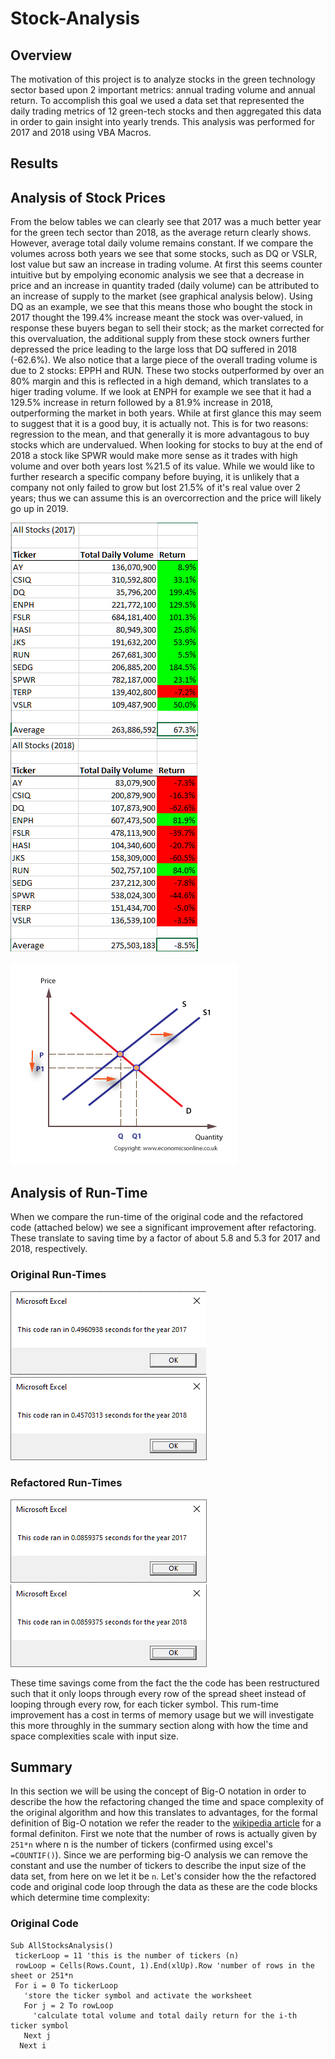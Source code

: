 # Stock-Analysis


## Overview
The motivation of this project is to analyze stocks in the green technology sector based upon 2 important metrics: annual trading volume and annual return. To accomplish this goal we used a data set that represented the daily trading metrics of 12 green-tech stocks and then aggregated this data in order to gain insight into yearly trends. This analysis was performed for 2017 and 2018 using VBA Macros.

## Results
## Analysis of Stock Prices
From the below tables we can clearly see that 2017 was a much better year for the green tech sector than 2018, as the average return clearly shows. However, average total daily volume remains constant. If we compare the volumes across both years we see that some stocks, such as DQ or VSLR, lost value but saw an increase in trading volume. At first this seems counter intuitive but by empolying economic analysis we see that a decrease in price and an increase in quantity traded (daily volume) can be attributed to an increase of supply to the market (see graphical analysis below). Using DQ as an example, we see that this means those who bought the stock in 2017 thought the 199.4% increase meant the stock was over-valued, in response these buyers began to sell their stock; as the market corrected for this overvaluation, the additional supply from these stock owners further depressed the price leading to the large loss that DQ suffered in 2018 (-62.6%). We also notice that a large piece of the overall trading volume is due to 2 stocks: EPPH and RUN. These two stocks outperformed by over an 80% margin and this is reflected in a high demand, which translates to a higer trading volume. If we look at ENPH for example we see that it had a 129.5% increase in return followed by a 81.9% increase in 2018, outperforming the market in both years. While at first glance this may seem to suggest that it is a good buy, it is actually not. This is for two reasons: regression to the mean, and that generally it is more advantagous to buy stocks which are undervalued. When looking for stocks to buy at the end of 2018 a stock like SPWR would make more sense as it trades with high volume and over both years lost %21.5 of its value. While we would like to further research a specific company before buying, it is unlikely that a company not only failed to grow but lost 21.5% of it's real value over 2 years; thus we can assume this is an overcorrection and the price will likely go up in 2019.

![2017_Analysis](./Resources/Analysis_2017.png) ![2018_Analysis](./Resources/Analysis_2018.png)

![Supply-Shifts-Right](./Resources/Supply-to-R.png)

## Analysis of Run-Time
When we compare the run-time of the original code and the refactored code (attached below) we see a significant improvement after refactoring. These translate to saving time by a factor of about 5.8 and 5.3 for 2017 and 2018, respectively. 

### Original Run-Times
![2017-original-rt](./Resources/Original_2017.png) ![2018-original-rt](./Resources/Original_2018.png)
### Refactored Run-Times
![2017-Refactored-rt](./Resources/VBA_Challenge_2017.png) ![2018-Refactored-rt](./Resources/VBA_Challenge_2018.png)

These time savings come from the fact the the code has been restructured such that it only loops through every row of the spread sheet instead of looping through every row, for each ticker symbol. This rum-time improvement has a cost in terms of memory usage but we will investigate this more throughly in the summary section along with how the time and space complexities scale with input size.

## Summary
In this section we will be using the concept of Big-O notation in order to describe the how the refactoring changed the time and space complexity of the original algorithm and how this translates to advantages, for the formal definition of Big-O notation we refer the reader to the [wikipedia article](https://en.wikipedia.org/wiki/Big_O_notation#Formal_definition) for a formal definiton. First we note that the number of rows is actually given by `251*n` where n is the number of tickers (confirmed using excel's `=COUNTIF()`). Since we are performing big-O analysis we can remove the constant and use the number of tickers to describe the input size of the data set, from here on we let it be `n`. Let's consider how the the refactored code and original code loop through the data as these are the code blocks which determine time complexity:
 
 ### Original Code
 ```vba
 Sub AllStocksAnalysis()
  tickerLoop = 11 'this is the number of tickers (n)
  rowLoop = Cells(Rows.Count, 1).End(xlUp).Row 'number of rows in the sheet or 251*n
  For i = 0 To tickerLoop
    'store the ticker symbol and activate the worksheet
    For j = 2 To rowLoop
      'calculate total volume and total daily return for the i-th ticker symbol
    Next j
   Next i
 ```

